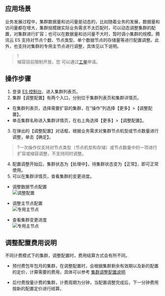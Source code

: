 ## 应用场景
业务发展过程中，集群数据量和访问量是动态的，比如随着业务的发展，数据量和访问量都在增大，集群规模跟实际业务需求不太匹配时，可以动态调整集群的配置，对集群进行扩容；也可以在数据量和访问量不大时，暂时调小集群的规模。腾讯云 ES 支持对节点个数、节点类型、单个数据节点的存储量等进行配置调整。此外，也支持对集群的专用主节点进行调整，具体见以下说明。
>!  
缩容目前限制开放，您 可以通过[工单](https://console.cloud.tencent.com/workorder/category)申请。

## 操作步骤
1. 登录 [ES 控制台](https://console.cloud.tencent.com/es)，进入集群列表页。
2. 集群【调整配置】有两个入口，分别位于集群列表页和集群详情页。 
 - 在集群列表页，选择需要扩容的集群，在“操作”列选择【更多】>【调整配置】。
 - 单击集群名称进入集群详情页，在右上角选择【更多】>【调整配置】。
3. 在弹出的【调整配置】对话框，根据业务需求对集群节点机型或节点数量进行调整，单击【确定】。
>?一次操作仅支持对节点类型（节点机型和存储）或节点数量中的一项进行扩容或缩容调整，不支持同时调整。
4. 配置调整开始后，集群状态为【处理中】，待集群状态变为【正常】，即可正常使用。  
5. 可以在集群详情页，查看集群的变更进度。

- 调整数据节点配置  
![调整配置](https://main.qcloudimg.com/raw/f96ec8b5d6c2df8a8a3afa670978ba51.png)

- 调整主节点配置  
![专用主节点](https://main.qcloudimg.com/raw/39074cebe31dd60be00c8c6d88ecd903.png)

- 查看集群变更进度  
![专用主节点](https://main.qcloudimg.com/raw/9037032df309577154a12555c599d3b0.png)

## 调整配置费用说明
不同计费模式下的集群，调整配置时，费用结算方式会有所不同。
- 预付费包年包月的集群，在调整配置时，会根据集群剩余有效期以及新的配置的定价，计算需要的费用，具体可以参考 [集群调整配置说明](https://cloud.tencent.com/document/product/845/33964)

- 后付费按量计费的集群，计费周期为分钟，当配置调整完成后，下一分钟费用按新的配置定价进行结算。

